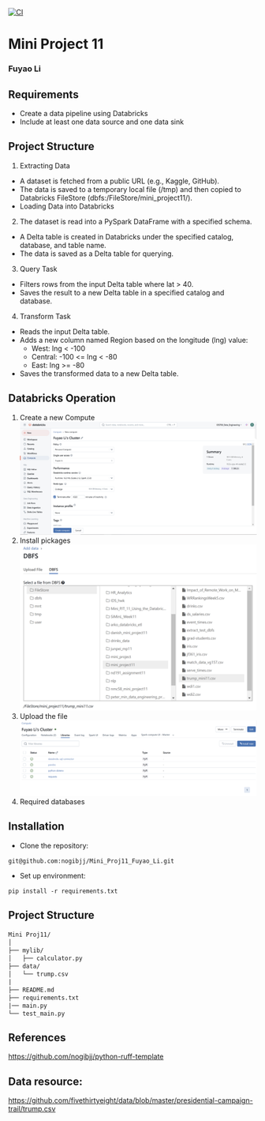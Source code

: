 [![CI](https://github.com/nogibjj/Mini_Proj11_Fuyao_Li/actions/workflows/cicd.yml/badge.svg)](https://github.com/nogibjj/Mini_Proj11_Fuyao_Li/actions/workflows/cicd.yml)
# Mini Project 11

### Fuyao Li

## Requirements
+ Create a data pipeline using Databricks
+ Include at least one data source and one data sink

## Project Structure
1. Extracting Data
+ A dataset is fetched from a public URL (e.g., Kaggle, GitHub).
+ The data is saved to a temporary local file (/tmp) and then copied to Databricks FileStore (dbfs:/FileStore/mini_project11/).
+ Loading Data into Databricks

2. The dataset is read into a PySpark DataFrame with a specified schema.
+ A Delta table is created in Databricks under the specified catalog, database, and table name.
+ The data is saved as a Delta table for querying.

3. Query Task
+ Filters rows from the input Delta table where lat > 40.
+ Saves the result to a new Delta table in a specified catalog and database.

4. Transform Task
+ Reads the input Delta table.
+ Adds a new column named Region based on the longitude (lng) value:
    - West: lng < -100
    - Central: -100 <= lng < -80
    - East: lng >= -80
+ Saves the transformed data to a new Delta table.


## Databricks Operation
1. Create a new Compute
![compute](fig/compute.png)
2. Install pickages
![install](fig/install.png)
3. Upload the file
![csv](fig/csv.png)
4. Required databases


## Installation
+ Clone the repository:
``` shell
git@github.com:nogibjj/Mini_Proj11_Fuyao_Li.git
```
+ Set up environment:
``` shell
pip install -r requirements.txt
```

## Project Structure
```plaintext
Mini Proj11/
│
├── mylib/                    
│   ├── calculator.py          
├── data/                     
│   └── trump.csv
|
├── README.md                
├── requirements.txt          
|── main.py                   
└── test_main.py
```


## References
https://github.com/nogibjj/python-ruff-template

## Data resource:
https://github.com/fivethirtyeight/data/blob/master/presidential-campaign-trail/trump.csv

